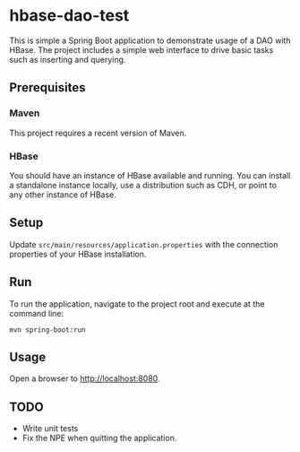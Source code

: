 hbase-dao-test
==============

This is simple a Spring Boot application to demonstrate usage of a DAO with HBase. The project includes a simple web interface to drive basic tasks such as inserting and querying.

Prerequisites
-------------

### Maven ###

This project requires a recent version of Maven.

### HBase ###

You should have an instance of HBase available and running. You can install a standalone instance locally, use a distribution such as CDH, or point to any other instance of HBase.

Setup
-----

Update `src/main/resources/application.properties` with the connection properties of your HBase installation.

Run
---

To run the application, navigate to the project root and execute at the command line:

    mvn spring-boot:run

Usage
-----

Open a browser to <a href="http://localhost:8080">http://localhost:8080</a>.

TODO
----

* Write unit tests
* Fix the NPE when quitting the application.


